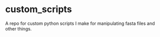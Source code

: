# custom_scripts
A repo for custom python scripts I make for manipulating fasta files and other things.
